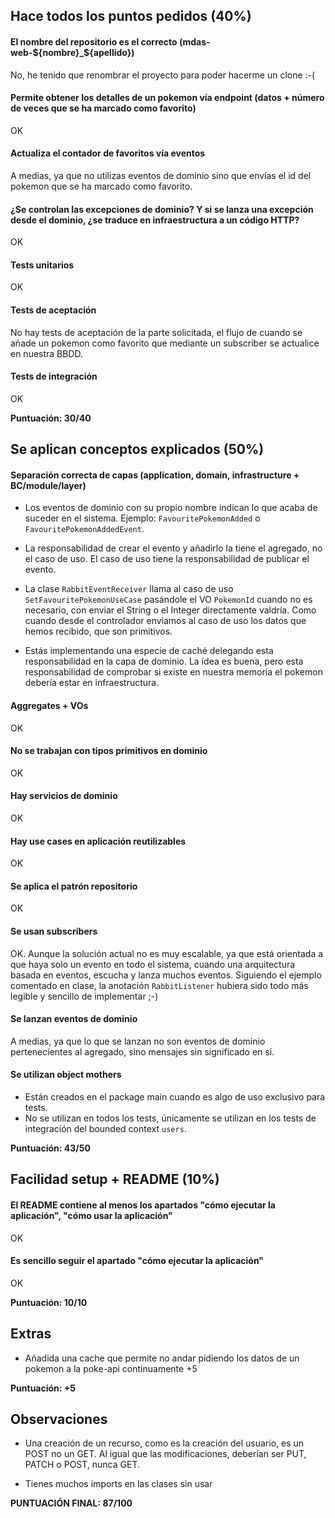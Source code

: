 ## Hace todos los puntos pedidos (40%)

#### El nombre del repositorio es el correcto (mdas-web-${nombre}_${apellido})

No, he tenido que renombrar el proyecto para poder hacerme un clone :-(

#### Permite obtener los detalles de un pokemon vía endpoint (datos + número de veces que se ha marcado como favorito)

OK

#### Actualiza el contador de favoritos vía eventos

A medias, ya que no utilizas eventos de dominio sino que envías el id del pokemon que se ha marcado como favorito.

#### ¿Se controlan las excepciones de dominio? Y si se lanza una excepción desde el dominio, ¿se traduce en infraestructura a un código HTTP?

OK

#### Tests unitarios

OK

#### Tests de aceptación

No hay tests de aceptación de la parte solicitada, el flujo de cuando se añade un pokemon como favorito que mediante un
subscriber se actualice en nuestra BBDD.

#### Tests de integración

OK

**Puntuación: 30/40**

## Se aplican conceptos explicados (50%)

#### Separación correcta de capas (application, domain, infrastructure + BC/module/layer)

- Los eventos de dominio con su propio nombre indican lo que acaba de suceder en el sistema.
  Ejemplo: `FavouritePokemonAdded` o `FavouritePokemonAddedEvent`.

- La responsabilidad de crear el evento y añadirlo la tiene el agregado, no el caso de uso. El caso de uso tiene la
  responsabilidad de publicar el evento.

- La clase `RabbitEventReceiver` llama al caso de uso `SetFavouritePokemonUseCase` pasándole el VO `PokemonId` cuando no
  es necesario, con enviar el String o el Integer directamente valdría. Como cuando desde el controlador enviamos al
  caso de uso los datos que hemos recibido, que son primitivos.

- Estás implementando una especie de caché delegando esta responsabilidad en la capa de dominio. La idea es buena, pero
  esta responsabilidad de comprobar si existe en nuestra memoria el pokemon debería estar en infraestructura.

#### Aggregates + VOs

OK

#### No se trabajan con tipos primitivos en dominio

OK

#### Hay servicios de dominio

OK

#### Hay use cases en aplicación reutilizables

OK

#### Se aplica el patrón repositorio

OK

#### Se usan subscribers

OK. Aunque la solución actual no es muy escalable, ya que está orientada a que haya solo un evento en todo el sistema,
cuando una arquitectura basada en eventos, escucha y lanza muchos eventos. Siguiendo el ejemplo comentado en clase, la
anotación `RabbitListener` hubiera sido todo más legible y sencillo de implementar ;-)

#### Se lanzan eventos de dominio

A medias, ya que lo que se lanzan no son eventos de dominio pertenecientes al agregado, sino mensajes sin significado en
sí.

#### Se utilizan object mothers

- Están creados en el package main cuando es algo de uso exclusivo para tests.
- No se utilizan en todos los tests, únicamente se utilizan en los tests de integración del bounded context `users`.

**Puntuación: 43/50**

## Facilidad setup + README (10%)

#### El README contiene al menos los apartados "cómo ejecutar la aplicación", "cómo usar la aplicación"

OK

#### Es sencillo seguir el apartado "cómo ejecutar la aplicación"

OK

**Puntuación: 10/10**

## Extras

- Añadida una cache que permite no andar pidiendo los datos de un pokemon a la poke-api continuamente +5

**Puntuación: +5**

## Observaciones

- Una creación de un recurso, como es la creación del usuario, es un POST no un GET. Al igual que las modificaciones,
  deberían ser PUT, PATCH o POST, nunca GET.

- Tienes muchos imports en las clases sin usar

**PUNTUACIÓN FINAL: 87/100**
